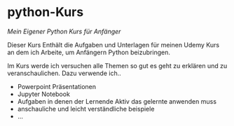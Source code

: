 # python-Kurs

*Mein Eigener Python Kurs für Anfänger*

Dieser Kurs Enthält die Aufgaben und Unterlagen für meinen Udemy Kurs an dem ich Arbeite, um Anfängern Python beizubringen.

Im Kurs werde ich versuchen alle Themen so gut es geht zu erklären und zu veranschaulichen. Dazu verwende ich..

- Powerpoint Präsentationen
- Jupyter Notebook
- Aufgaben in denen der Lernende Aktiv das gelernte anwenden muss
- anschauliche und leicht verständliche beispiele
- ...
